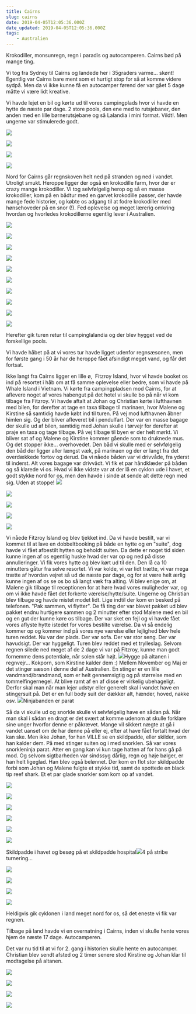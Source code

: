 ```yaml
---
title: Cairns
slug: cairns
date: 2019-04-05T12:05:36.000Z
date_updated: 2019-04-05T12:05:36.000Z
tags: 
    - Australien
---
```


Krokodiller, monsunregn, regn i paradis og autocamperen. Cairns bød på mange ting.

Vi tog fra Sydney til Cairns og landede her i 35graders varme... skønt! Egentlig var Cairns bare ment som et hurtigt stop for så at komme videre sydpå. Men da vi ikke kunne få en autocamper førend der var gået 5 dage måtte vi være lidt kreative. 

Vi havde lejet en bil og kørte ud til vores campingplads hvor vi havde en hytte de næste par dage. 2 store pools, den ene med to rutsjebaner, den anden med en lille børnerutsjebane og så Lalandia i mini format. Vildt!. Men ungerne var stimulerede godt. 

![](/../../assets/images/2019/04/IMG_0001-1.jpg)

![](/../../assets/images/2019/04/IMG_0002-1.jpg)

![](/../../assets/images/2019/04/IMG_0003.jpg)

![](/../../assets/images/2019/04/IMG_0004-1.jpg)

Nord for Cairns går regnskoven helt ned på stranden og ned i vandet. Utroligt smukt. Heroppe ligger der også en krokodille farm, hvor der er crazy mange krokodiller. 
Vi tog selvfølgelig herop og så en masse krokodiller, kom på en bådtur med en garvet krokodille passer, der havde mange fede historier, og købte os adgang til at fodre krokodiller med hønsehoveder på en snor (!). Fed oplevelse og meget lærerig omkring hvordan og hvorledes krokodillerne egentlig lever i Australien. 

![](/../../assets/images/2019/04/IMG_0005-1.jpg)

![](/../../assets/images/2019/04/IMG_0006.jpg)

![](/../../assets/images/2019/04/IMG_0007-1.jpg)

![](/../../assets/images/2019/04/IMG_0008-1.jpg)

![](/../../assets/images/2019/04/IMG_0020-1.jpg)

![](/../../assets/images/2019/04/IMG_0021-1.jpg)

![](/../../assets/images/2019/04/IMG_0022-1.jpg)

![](/../../assets/images/2019/04/IMG_0023-1.jpg)

![](/../../assets/images/2019/04/IMG_0009.jpg)

![](/../../assets/images/2019/04/IMG_0011-1.jpg)

Herefter gik turen retur til campinglalandia og der blev hygget ved de forskellige pools. 

Vi havde håbet på at vi vores tur havde ligget udenfor regnsæsonen, men for første gang i 50 år har de heroppe fået afsindigt meget vand, og får det fortsat.

Ikke langt fra Cairns ligger en lille ø,  Fitzroy Island, hvor vi havde booket os ind på resortet i håb om at få samme oplevelse eller bedre, som vi havde på Whale Island i Vietnam.
Vi kørte fra campingpladsen mod Cairns, for at aflevere noget af vores habengut på det hotel vi skulle bo på når vi kom tilbage fra Fitzroy. Vi havde aftalt at Johan og Christian kørte i lufthavnen med bilen, for derefter at tage en taxa tilbage til marinaen, hvor Malene og Kirstine så samtidig havde købt ind til turen. På vej mod lufthavnen åbner himlen sig. Og der bliver afleveret bil i pendulfart. Der var en masse bagage der skulle ud af bilen, samtidig med Johan skulle i tørvejr for derefter at praje en taxa og tage tilbage. 
På vej tilbage til byen er der helt mørkt. Vi bliver sat af og Malene og Kirstine kommer gående som to druknede mus. Og det stopper ikke... overhovedet. Den båd vi skulle med er selvfølgelig den båd der ligger aller længst væk, på marinaen og der er langt fra det overdækkede fortov og derud. Da vi nåede båden var vi drivvåde, fra yderst til inderst. Alt vores bagage var drivvådt. Vi fik et par håndklæder på båden og så klarede vi os. Hvad vi ikke vidste var at der lå en cyklon ude i havet, et godt stykke nord for os, men den havde i sinde at sende alt dette regn med sig. Uden at stoppe!
![](/../../assets/images/2019/04/IMG_0013-1.jpg)

![](/../../assets/images/2019/04/IMG_0001--1-.jpg)

![](/../../assets/images/2019/04/IMG_0002--1-.jpg)

![](/../../assets/images/2019/04/IMG_0003--1-.jpg)

![](/../../assets/images/2019/04/IMG_0004--1-.jpg)

Vi nåede Fitzroy Island og blev tjekket ind. Da vi havde bestilt, var vi kommet til at lave en dobbeltbooking på både en hytte og en "suite", dog havde vi fået afbestilt hytten og beholdt suiten. Da dette er noget tid siden kunne ingen af os egentlig huske hvad der var op og ned på disse annulleringer. Vi fik vores hytte og blev kørt ud til den. Den lå ca 10 minutters gåtur fra selve resortet. Vi var kolde, vi var lidt trætte, vi var mega trætte af hvordan vejret så ud de næste par dage, og for at være helt ærlig kunne ingen af os se os bo så langt væk fra alting.
Vi blev enige om, at Malene gik tilbage til receptionen for at høre hvad vores muligheder var, og om vi ikke havde fået det forkerte værelse/hytte/suite.
Ungerne og Christian blev tilbage og havde mistet modet lidt. Lige indtil der kom en besked på telefonen. "Pak sammen, vi flytter". De få ting der var blevet pakket ud blev pakket endnu hurtigere sammen og 2 minutter efter stod Malene med en bil og en gut der kunne køre os tilbage.
Der var sket en fejl og vi havde fået vores aflyste hytte istedet for vores bestilte værelse.
Da vi så endelig kommer op og kommer ind på vores nye værelse eller lejlighed blev hele turen reddet. Nu var der plads. Der var sofa. Der var stor seng. Der var havudsigt. Der var hyggeligt. Turen blev reddet med et trylleslag.
Selvom regnen silede ned meget af de 2 dage vi var på Fitzroy, kunne man godt fornemme dens potentiale, når solen står højt.
![](/../../assets/images/2019/04/IMG_0005--1-.jpg)Hygge på altanen i regnvejr... Kokporn, som Kirstine kalder dem :)
Mellem November og Maj er det stinger sæson i denne del af Australien. En stinger er en lille vandmand/brandmand, som er helt gennemsigtig og på størrelse med en tommelfingernegel. At blive ramt af en af disse er virkelig ubehageligt. Derfor skal man når man lejer udstyr eller generelt skal i vandet have en stingersuit på. Det er en full body suit der dækker alt, hænder, hoved, nakke osv.
![](/../../assets/images/2019/04/IMG_0012--1-.jpg)Ninjabanden er parat

Så da vi skulle ud og snorkle skulle vi selvfølgelig have en sådan på. Når man skal i sådan en dragt er det svært at komme udenom at skulle forklare sine unger hvorfor denne er påkrævet. Mange vil sikkert nægte at gå i vandet uanset om de har denne på eller ej, efter at have fået fortalt hvad der kan ske. Men ikke Johan, for han VILLE se en skildpadde, eller skilder, som han kalder dem. 
På med stinger suiten og i med snorklen. Så var vores snorkleninja parat. Atter en gang kan vi kun tage hatten af for hans gå på mod. Og selvom sigtbarheden var sindssyg dårlig, regn og høje bølger, er han helt ligeglad. Han blev også belønnet. Der kom en flot stor skildpadde forbi som Johan og Malene fulgte et stykke tid, samt de spottede en black tip reef shark. Et et par glade snorkler som kom op af vandet.

![](/../../assets/images/2019/04/IMG_0007--1-.jpg)

![](/../../assets/images/2019/04/IMG_0008--1-.jpg)

![](/../../assets/images/2019/04/IMG_0009--1-.jpg)

![](/../../assets/images/2019/04/IMG_0010--1-.jpg)

![](/../../assets/images/2019/04/IMG_0011--1-.jpg)

![](/../../assets/images/2019/04/IMG_0013--1-.jpg)

Skildpadde i havet og besøg på et skildpadde hospital![](/../../assets/images/2019/04/IMG_0016--1--1.jpg)4 på stribe turnering...

![](/../../assets/images/2019/04/IMG_0014--1-.jpg)

![](/../../assets/images/2019/04/IMG_0015--1-.jpg)

![](/../../assets/images/2019/04/IMG_0017--1-.jpg)

![](/../../assets/images/2019/04/IMG_0019--1-.jpg)

Heldigvis gik cyklonen i land meget nord for os, så det eneste vi fik var regnen.

Tilbage på land havde vi en overnatning i Cairns, inden vi skulle hente vores hjem de næste 17 dage. Autocamperen.

Det var nu tid til at vi for 2. gang i historien skulle hente en autocamper.
Christian blev sendt afsted og 2 timer senere stod Kirstine og Johan klar til modtagelse på altanen.

![](/../../assets/images/2019/04/IMG_0028-1.jpg)

![](/../../assets/images/2019/04/IMG_0029-1.jpg)

![](/../../assets/images/2019/04/IMG_0018-1.jpg)

![](/../../assets/images/2019/04/IMG_0019-1.jpg)
